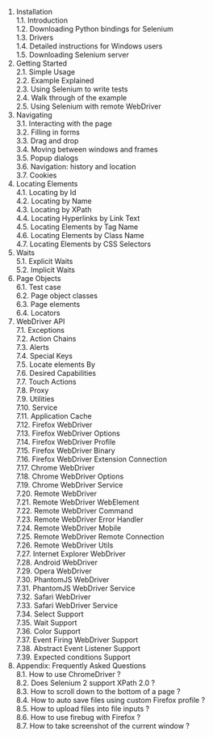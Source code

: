 1. Installation  
1.1. Introduction  
1.2. Downloading Python bindings for Selenium  
1.3. Drivers  
1.4. Detailed instructions for Windows users  
1.5. Downloading Selenium server  
2. Getting Started  
2.1. Simple Usage  
2.2. Example Explained  
2.3. Using Selenium to write tests  
2.4. Walk through of the example  
2.5. Using Selenium with remote WebDriver  
3. Navigating  
3.1. Interacting with the page  
3.2. Filling in forms  
3.3. Drag and drop  
3.4. Moving between windows and frames  
3.5. Popup dialogs  
3.6. Navigation: history and location  
3.7. Cookies  
4. Locating Elements  
4.1. Locating by Id  
4.2. Locating by Name  
4.3. Locating by XPath  
4.4. Locating Hyperlinks by Link Text  
4.5. Locating Elements by Tag Name  
4.6. Locating Elements by Class Name  
4.7. Locating Elements by CSS Selectors  
5. Waits  
5.1. Explicit Waits  
5.2. Implicit Waits  
6. Page Objects  
6.1. Test case  
6.2. Page object classes  
6.3. Page elements  
6.4. Locators  
7. WebDriver API  
7.1. Exceptions  
7.2. Action Chains  
7.3. Alerts  
7.4. Special Keys  
7.5. Locate elements By  
7.6. Desired Capabilities  
7.7. Touch Actions  
7.8. Proxy  
7.9. Utilities  
7.10. Service  
7.11. Application Cache  
7.12. Firefox WebDriver  
7.13. Firefox WebDriver Options  
7.14. Firefox WebDriver Profile  
7.15. Firefox WebDriver Binary  
7.16. Firefox WebDriver Extension Connection  
7.17. Chrome WebDriver  
7.18. Chrome WebDriver Options  
7.19. Chrome WebDriver Service  
7.20. Remote WebDriver  
7.21. Remote WebDriver WebElement  
7.22. Remote WebDriver Command  
7.23. Remote WebDriver Error Handler  
7.24. Remote WebDriver Mobile  
7.25. Remote WebDriver Remote Connection  
7.26. Remote WebDriver Utils  
7.27. Internet Explorer WebDriver  
7.28. Android WebDriver  
7.29. Opera WebDriver  
7.30. PhantomJS WebDriver  
7.31. PhantomJS WebDriver Service  
7.32. Safari WebDriver  
7.33. Safari WebDriver Service  
7.34. Select Support  
7.35. Wait Support  
7.36. Color Support  
7.37. Event Firing WebDriver Support  
7.38. Abstract Event Listener Support  
7.39. Expected conditions Support  
8. Appendix: Frequently Asked Questions  
8.1. How to use ChromeDriver ?  
8.2. Does Selenium 2 support XPath 2.0 ?  
8.3. How to scroll down to the bottom of a page ?  
8.4. How to auto save files using custom Firefox profile ?  
8.5. How to upload files into file inputs ?  
8.6. How to use firebug with Firefox ?  
8.7. How to take screenshot of the current window ?  
